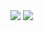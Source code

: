 <div class="flex-container">
        <img src="https://github-readme-stats.vercel.app/api?username=JunOnJuly-Project&show_icons=true&theme=transparent" />
        <img src="http://mazassumnida.wtf/api/v2/generate_badge?boj=wlgnstjd0717" 
        align="top"/>
</div>  